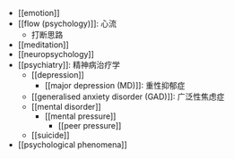 - [[emotion]]
- [[flow (psychology)]]: 心流
    - 打断思路
- [[meditation]]
- [[neuropsychology]]
- [[psychiatry]]: 精神病治疗学
    - [[depression]]
        - [[major depression (MD)]]: 重性抑郁症
    - [[generalised anxiety disorder (GAD)]]: 广泛性焦虑症
    - [[mental disorder]]
        - [[mental pressure]]
            - [[peer pressure]]
    - [[suicide]]
- [[psychological phenomena]]

